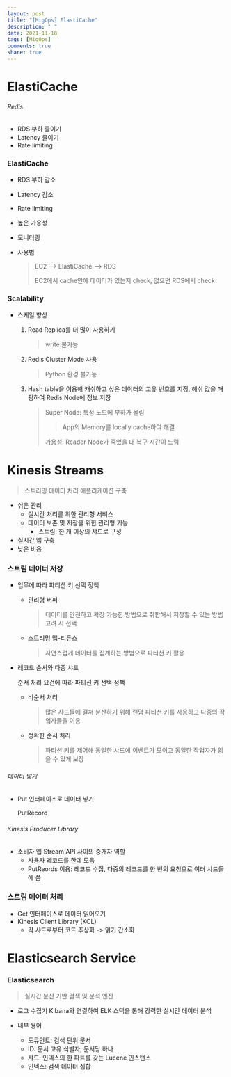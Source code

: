 ```yaml
---
layout: post
title: "[MigOps] ElastiCache"
description: " "
date: 2021-11-18
tags: [MigOps]
comments: true
share: true
---
```


# ElastiCache

###### Redis

- RDS 부하 줄이기
- Latency 줄이기
- Rate limiting

### ElastiCache

- RDS 부하 감소
- Latency 감소
- Rate limiting
- 높은 가용성
- 모니터링

- 사용볍

	> EC2 --> ElastiCache --> RDS
	>
	> EC2에서 cache안에 데이터가 있는지 check, 없으면 RDS에서 check

### Scalability

- 스케일 향상

  1. Read Replica를 더 많이 사용하기

     > write 불가능

  2. Redis Cluster Mode 사용

     > Python 환경 불가능

  3. Hash table을 이용해 캐쉬하고 싶은 데이터의 고유 번호를 지정, 해쉬 값을 매핑하여 Redis Node에 정보 저장

     > Super Node: 특정 노드에 부하가 몰림
     >
     > > App의 Memory를 locally cache하여 해결
     >
     > 가용성: Reader Node가 죽었을 대 복구 시간이 느림





# Kinesis Streams

> 스트리밍 데이터 처리 애플리케이션 구축

- 쉬운 관리
  - 실시간 처리를 위한 관리형 서비스
  - 데이터 보존 및 저장을 위한 관리형 기능
    - 스트림: 한 개 이상의 샤드로 구성
- 실시간 앱 구축
- 낮은 비용

### 스트림 데이터 저장

- 업무에 따라 파티션 키 선택 정책

  - 관리형 버퍼

    > 데이터를 안전하고 확장 가능한 방법으로 취합해서 저장할 수 있는 방법 고려 시 선택

  - 스트리밍 맵-리듀스

    > 자연스럽게 데이터를 집계하는 방법으로 파티션 키 활용

- 레코드 순서와 다중 샤드

  순서 처리 요건에 따라 파티션 키 선택 정책

  - 비순서 처리

    > 많은 샤드들에 걸쳐 분산하기 위해 랜덤 파티션 키를 사용하고 다중의 작업자들을 이용

  - 정확한 순서 처리

    > 파티션 키를 제어해 동일한 샤드에 이벤트가 모이고 동일한 작업자가 읽을 수 있게 보장

###### 데이터 넣기

- Put 인터페이스로 데이터 넣기

  PutRecord

###### Kinesis Producer Library

- 소비자 앱 Stream API 사이의 중개자 역할
  - 사용자 레코드를 한데 모음
  - PutReords 이용: 레코드 수집, 다중의 레코드를 한 번의 요청으로 여러 샤드들에 씀

### 스트림 데이터 처리

- Get 인터페이스로 데이터 읽어오기
- Kinesis Client Library (KCL)
  - 각 샤드로부터 코드 추상화 -> 읽기 간소화



# Elasticsearch Service

### Elasticsearch

> 실시간 분산 기반 검색 및 분석 엔진

- 로그 수집기 Kibana와 연결하여 ELK 스택을 통해 강력한 실시간 데이터 분석

- 내부 용어
  - 도큐먼트: 검색 단위 문서
  - ID: 문서 고유 식별자, 문서당 하나
  - 샤드: 인덱스의 한 파트를 갖는 Lucene 인스턴스
  - 인덱스: 검색 데이터 집합